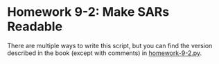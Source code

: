 # Homework 9-2: Make SARs Readable

There are multiple ways to write this script, but you can find the version described in the book (except with comments) in [homework-9-2.py](./homework-9-2.py).
